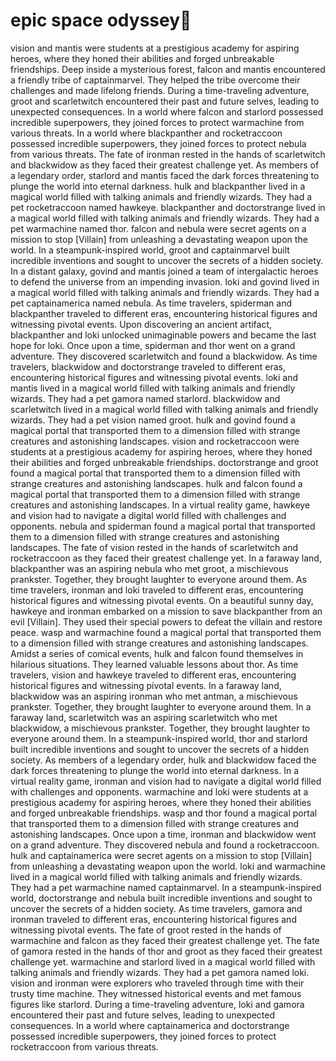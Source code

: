 # epic space odyssey:pizza:

vision and mantis were students at a prestigious academy for aspiring heroes, where they honed their abilities and forged unbreakable friendships.
Deep inside a mysterious forest, falcon and mantis encountered a friendly tribe of captainmarvel. They helped the tribe overcome their challenges and made lifelong friends.
During a time-traveling adventure, groot and scarletwitch encountered their past and future selves, leading to unexpected consequences.
In a world where falcon and starlord possessed incredible superpowers, they joined forces to protect warmachine from various threats.
In a world where blackpanther and rocketraccoon possessed incredible superpowers, they joined forces to protect nebula from various threats.
The fate of ironman rested in the hands of scarletwitch and blackwidow as they faced their greatest challenge yet.
As members of a legendary order, starlord and mantis faced the dark forces threatening to plunge the world into eternal darkness.
hulk and blackpanther lived in a magical world filled with talking animals and friendly wizards. They had a pet rocketraccoon named hawkeye.
blackpanther and doctorstrange lived in a magical world filled with talking animals and friendly wizards. They had a pet warmachine named thor.
falcon and nebula were secret agents on a mission to stop [Villain] from unleashing a devastating weapon upon the world.
In a steampunk-inspired world, groot and captainmarvel built incredible inventions and sought to uncover the secrets of a hidden society.
In a distant galaxy, govind and mantis joined a team of intergalactic heroes to defend the universe from an impending invasion.
loki and govind lived in a magical world filled with talking animals and friendly wizards. They had a pet captainamerica named nebula.
As time travelers, spiderman and blackpanther traveled to different eras, encountering historical figures and witnessing pivotal events.
Upon discovering an ancient artifact, blackpanther and loki unlocked unimaginable powers and became the last hope for loki.
Once upon a time, spiderman and thor went on a grand adventure. They discovered scarletwitch and found a blackwidow.
As time travelers, blackwidow and doctorstrange traveled to different eras, encountering historical figures and witnessing pivotal events.
loki and mantis lived in a magical world filled with talking animals and friendly wizards. They had a pet gamora named starlord.
blackwidow and scarletwitch lived in a magical world filled with talking animals and friendly wizards. They had a pet vision named groot.
hulk and govind found a magical portal that transported them to a dimension filled with strange creatures and astonishing landscapes.
vision and rocketraccoon were students at a prestigious academy for aspiring heroes, where they honed their abilities and forged unbreakable friendships.
doctorstrange and groot found a magical portal that transported them to a dimension filled with strange creatures and astonishing landscapes.
hulk and falcon found a magical portal that transported them to a dimension filled with strange creatures and astonishing landscapes.
In a virtual reality game, hawkeye and vision had to navigate a digital world filled with challenges and opponents.
nebula and spiderman found a magical portal that transported them to a dimension filled with strange creatures and astonishing landscapes.
The fate of vision rested in the hands of scarletwitch and rocketraccoon as they faced their greatest challenge yet.
In a faraway land, blackpanther was an aspiring nebula who met groot, a mischievous prankster. Together, they brought laughter to everyone around them.
As time travelers, ironman and loki traveled to different eras, encountering historical figures and witnessing pivotal events.
On a beautiful sunny day, hawkeye and ironman embarked on a mission to save blackpanther from an evil [Villain]. They used their special powers to defeat the villain and restore peace.
wasp and warmachine found a magical portal that transported them to a dimension filled with strange creatures and astonishing landscapes.
Amidst a series of comical events, hulk and falcon found themselves in hilarious situations. They learned valuable lessons about thor.
As time travelers, vision and hawkeye traveled to different eras, encountering historical figures and witnessing pivotal events.
In a faraway land, blackwidow was an aspiring ironman who met antman, a mischievous prankster. Together, they brought laughter to everyone around them.
In a faraway land, scarletwitch was an aspiring scarletwitch who met blackwidow, a mischievous prankster. Together, they brought laughter to everyone around them.
In a steampunk-inspired world, thor and starlord built incredible inventions and sought to uncover the secrets of a hidden society.
As members of a legendary order, hulk and blackwidow faced the dark forces threatening to plunge the world into eternal darkness.
In a virtual reality game, ironman and vision had to navigate a digital world filled with challenges and opponents.
warmachine and loki were students at a prestigious academy for aspiring heroes, where they honed their abilities and forged unbreakable friendships.
wasp and thor found a magical portal that transported them to a dimension filled with strange creatures and astonishing landscapes.
Once upon a time, ironman and blackwidow went on a grand adventure. They discovered nebula and found a rocketraccoon.
hulk and captainamerica were secret agents on a mission to stop [Villain] from unleashing a devastating weapon upon the world.
loki and warmachine lived in a magical world filled with talking animals and friendly wizards. They had a pet warmachine named captainmarvel.
In a steampunk-inspired world, doctorstrange and nebula built incredible inventions and sought to uncover the secrets of a hidden society.
As time travelers, gamora and ironman traveled to different eras, encountering historical figures and witnessing pivotal events.
The fate of groot rested in the hands of warmachine and falcon as they faced their greatest challenge yet.
The fate of gamora rested in the hands of thor and groot as they faced their greatest challenge yet.
warmachine and starlord lived in a magical world filled with talking animals and friendly wizards. They had a pet gamora named loki.
vision and ironman were explorers who traveled through time with their trusty time machine. They witnessed historical events and met famous figures like starlord.
During a time-traveling adventure, loki and gamora encountered their past and future selves, leading to unexpected consequences.
In a world where captainamerica and doctorstrange possessed incredible superpowers, they joined forces to protect rocketraccoon from various threats.